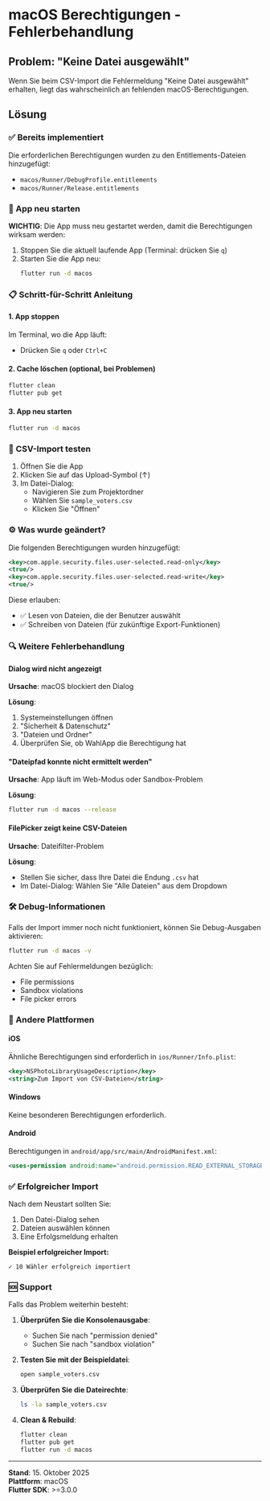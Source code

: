 # macOS Berechtigungen - Fehlerbehandlung

## Problem: "Keine Datei ausgewählt"

Wenn Sie beim CSV-Import die Fehlermeldung "Keine Datei ausgewählt" erhalten, liegt das wahrscheinlich an fehlenden macOS-Berechtigungen.

## Lösung

### ✅ Bereits implementiert

Die erforderlichen Berechtigungen wurden zu den Entitlements-Dateien hinzugefügt:
- `macos/Runner/DebugProfile.entitlements`
- `macos/Runner/Release.entitlements`

### 🔄 App neu starten

**WICHTIG**: Die App muss neu gestartet werden, damit die Berechtigungen wirksam werden:

1. Stoppen Sie die aktuell laufende App (Terminal: drücken Sie `q`)
2. Starten Sie die App neu:
   ```bash
   flutter run -d macos
   ```

### 📋 Schritt-für-Schritt Anleitung

#### 1. App stoppen
Im Terminal, wo die App läuft:
- Drücken Sie `q` oder `Ctrl+C`

#### 2. Cache löschen (optional, bei Problemen)
```bash
flutter clean
flutter pub get
```

#### 3. App neu starten
```bash
flutter run -d macos
```

### 🧪 CSV-Import testen

1. Öffnen Sie die App
2. Klicken Sie auf das Upload-Symbol (↑)
3. Im Datei-Dialog:
   - Navigieren Sie zum Projektordner
   - Wählen Sie `sample_voters.csv`
   - Klicken Sie "Öffnen"

### ⚙️ Was wurde geändert?

Die folgenden Berechtigungen wurden hinzugefügt:

```xml
<key>com.apple.security.files.user-selected.read-only</key>
<true/>
<key>com.apple.security.files.user-selected.read-write</key>
<true/>
```

Diese erlauben:
- ✅ Lesen von Dateien, die der Benutzer auswählt
- ✅ Schreiben von Dateien (für zukünftige Export-Funktionen)

### 🔍 Weitere Fehlerbehandlung

#### Dialog wird nicht angezeigt
**Ursache**: macOS blockiert den Dialog

**Lösung**:
1. Systemeinstellungen öffnen
2. "Sicherheit & Datenschutz"
3. "Dateien und Ordner"
4. Überprüfen Sie, ob WahlApp die Berechtigung hat

#### "Dateipfad konnte nicht ermittelt werden"
**Ursache**: App läuft im Web-Modus oder Sandbox-Problem

**Lösung**:
```bash
flutter run -d macos --release
```

#### FilePicker zeigt keine CSV-Dateien
**Ursache**: Dateifilter-Problem

**Lösung**: 
- Stellen Sie sicher, dass Ihre Datei die Endung `.csv` hat
- Im Datei-Dialog: Wählen Sie "Alle Dateien" aus dem Dropdown

### 🛠️ Debug-Informationen

Falls der Import immer noch nicht funktioniert, können Sie Debug-Ausgaben aktivieren:

```bash
flutter run -d macos -v
```

Achten Sie auf Fehlermeldungen bezüglich:
- File permissions
- Sandbox violations
- File picker errors

### 📱 Andere Plattformen

#### iOS
Ähnliche Berechtigungen sind erforderlich in `ios/Runner/Info.plist`:
```xml
<key>NSPhotoLibraryUsageDescription</key>
<string>Zum Import von CSV-Dateien</string>
```

#### Windows
Keine besonderen Berechtigungen erforderlich.

#### Android
Berechtigungen in `android/app/src/main/AndroidManifest.xml`:
```xml
<uses-permission android:name="android.permission.READ_EXTERNAL_STORAGE"/>
```

### ✅ Erfolgreicher Import

Nach dem Neustart sollten Sie:
1. Den Datei-Dialog sehen
2. Dateien auswählen können
3. Eine Erfolgsmeldung erhalten

**Beispiel erfolgreicher Import:**
```
✓ 10 Wähler erfolgreich importiert
```

### 🆘 Support

Falls das Problem weiterhin besteht:

1. **Überprüfen Sie die Konsolenausgabe**:
   - Suchen Sie nach "permission denied"
   - Suchen Sie nach "sandbox violation"

2. **Testen Sie mit der Beispieldatei**:
   ```bash
   open sample_voters.csv
   ```
   
3. **Überprüfen Sie die Dateirechte**:
   ```bash
   ls -la sample_voters.csv
   ```

4. **Clean & Rebuild**:
   ```bash
   flutter clean
   flutter pub get
   flutter run -d macos
   ```

---

**Stand**: 15. Oktober 2025  
**Plattform**: macOS  
**Flutter SDK**: >=3.0.0
